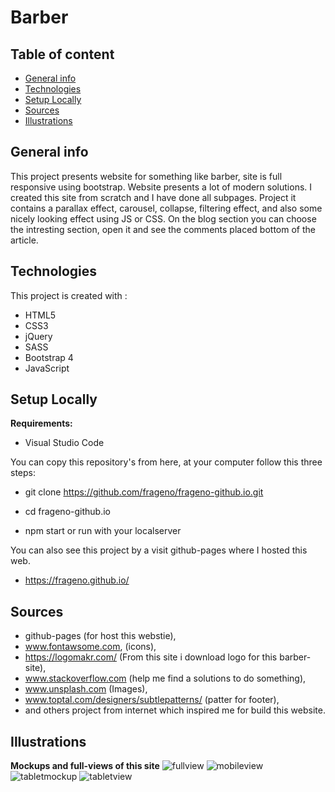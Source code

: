  # Barber 

## Table of content
* [General info](#general-info)
* [Technologies](#technologies)
* [Setup Locally](#setup-locally)
* [Sources](#sources)
* [Illustrations](#illustrations)


## General info

This project presents website for something like barber, site is full responsive using bootstrap.
Website presents a lot of modern solutions. I created this site from scratch and I have done all subpages.
Project it contains a parallax effect, carousel, collapse, filtering effect, and also some nicely looking effect using JS or CSS.
On the blog section you can choose the intresting section, open it and see the comments placed bottom of the article.


 
## Technologies

This project is created with : 
* HTML5
* CSS3
* jQuery
* SASS 
* Bootstrap 4
* JavaScript

## Setup Locally
<b>Requirements:</b>

* Visual Studio Code

You can copy this repository's from here, at your computer follow this three steps:

* git clone https://github.com/frageno/frageno-github.io.git

* cd frageno-github.io

* npm start or run with your localserver 

You can also see this project by a visit github-pages where I hosted this web.

* https://frageno.github.io/

## Sources
* github-pages (for host this webstie),
* www.fontawsome.com, (icons),
* https://logomakr.com/ (From this site i download logo for this barber-site),
* www.stackoverflow.com (help me find a solutions to do something), 
* www.unsplash.com (Images),
* www.toptal.com/designers/subtlepatterns/ (patter for footer),
* and others project from internet which inspired me for build this website. 

## Illustrations

<b>Mockups and full-views of this site</b>
![fullview](https://github.com/frageno/frageno.github.io/blob/master/prod-assets/img/mockups/desktop-view.png)
![mobileview](https://github.com/frageno/frageno.github.io/blob/master/prod-assets/img/mockups/mobile-view.png)
![tabletmockup](https://github.com/frageno/frageno.github.io/blob/master/prod-assets/img/mockups/tablet-mockup.jpg)
![tabletview](https://github.com/frageno/frageno.github.io/blob/master/prod-assets/img/mockups/tablet-view.png)
